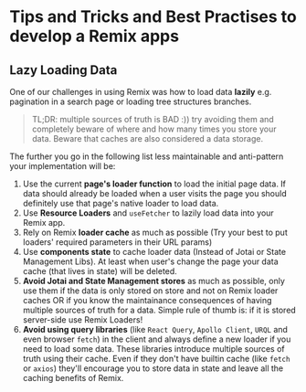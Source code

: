 # Tips and Tricks and Best Practises to develop a Remix apps

## Lazy Loading Data
One of our challenges in using Remix was how to load data **lazily** e.g. pagination in a search page or loading tree structures branches.  

> TL;DR: multiple sources of truth is BAD :)) try avoiding them and completely beware of where and how many times you store your data. Beware that caches are also considered a data storage.  

The further you go in the following list less maintainable and anti-pattern your implementation will be:

  1. Use the current **page's loader function** to load the initial page data. If data should already be loaded when a user visits the page you should definitely use that page's native loader to load data.
  2. Use **Resource Loaders** and `useFetcher` to lazily load data into your Remix app.
  3. Rely on Remix **loader cache** as much as possible (Try your best to put loaders' required parameters in their URL params)
  4. Use **components state** to cache loader data (Instead of Jotai or State Management Libs). At least when user's change the page your data cache (that lives in state) will be deleted.
  5. **Avoid Jotai and State Management stores** as much as possible, only use them if the data is only stored on store and not on Remix loader caches OR if you know the maintainance consequences of having multiple sources of truth for a data. Simple rule of thumb is: if it is stored server-side use Remix Loaders!
  7. **Avoid using query libraries** (like `React Query`, `Apollo Client`, `URQL` and even browser `fetch`) in the client and always define a new loader if you need to load some data. These libraries introduce multiple sources of truth using their cache. Even if they don't have builtin cache (like `fetch` or `axios`) they'll encourage you to store data in state and leave all the caching benefits of Remix.

